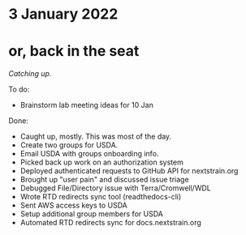 # 3 January 2022
# or, back in the seat

_Catching up._

To do:

- Brainstorm lab meeting ideas for 10 Jan

Done:

- Caught up, mostly.  This was most of the day.
- Create two groups for USDA.
- Email USDA with groups onboarding info.
- Picked back up work on an authorization system
- Deployed authenticated requests to GitHub API for nextstrain.org
- Brought up "user pain" and discussed issue triage
- Debugged File/Directory issue with Terra/Cromwell/WDL
- Wrote RTD redirects sync tool (readthedocs-cli)
- Sent AWS access keys to USDA
- Setup additional group members for USDA
- Automated RTD redirects sync for docs.nextstrain.org

